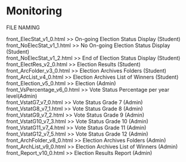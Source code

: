 # Monitoring
FILE NAMING

front_ElecStat_v1_0.html >> On-going Election Status Display (Student)  
front_NoElecStat_v1_1.html >> No On-going Election Status Display (Student)  
front_NoElecStat_v1_2.html >> End of Election Status Display (Student)  
front_ElectRes_v2_0.html >> Election Results (Student)  
front_ArcFolder_v3_0.html >> Election Archives Folders (Student)  
front_ArcList_v4_0.html >> Election Archives List of Winners (Student)  
front_Election_v5_0.html >> Election (Admin)  
front_VsPercentage_v6_0.html >> Vote Status Percentage per year level(Admin)  
front_VstatG7_v7_0.html >> Vote Status Grade 7 (Admin)  
front_VstatG8_v7_1.html >> Vote Status Grade 8 (Admin)  
front_VstatG9_v7_2.html >> Vote Status Grade 9 (Admin)  
front_VstatG10_v7_3.html >> Vote Status Grade 10 (Admin)  
front_VstatG11_v7_4.html >> Vote Status Grade 11 (Admin)  
front_VstatG12_v7_5.html >> Vote Status Grade 12 (Admin)  
front_ArchFolder_v8_0.html >> Election Archives Folders (Admin)  
front_ArchList_v9_0.html >> Election Archives List of Winners (Admin)  
front_Report_v10_0.html >> Election Results Report (Admin)

